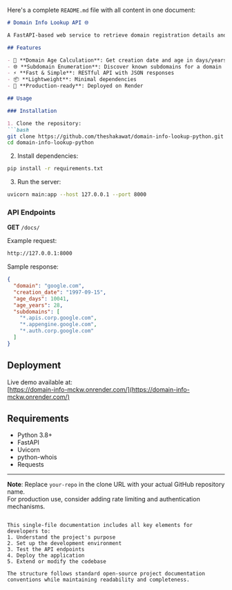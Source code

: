 Here's a complete `README.md` file with all content in one document:

```markdown
# Domain Info Lookup API 🌐

A FastAPI-based web service to retrieve domain registration details and subdomain information.

## Features

- 📅 **Domain Age Calculation**: Get creation date and age in days/years
- 🌐 **Subdomain Enumeration**: Discover known subdomains for a domain
- ⚡ **Fast & Simple**: RESTful API with JSON responses
- 📦 **Lightweight**: Minimal dependencies
- 🚀 **Production-ready**: Deployed on Render

## Usage

### Installation

1. Clone the repository:
```bash
git clone https://github.com/theshakawat/domain-info-lookup-python.git
cd domain-info-lookup-python
```

2. Install dependencies:
```bash
pip install -r requirements.txt
```

3. Run the server:
```bash
uvicorn main:app --host 127.0.0.1 --port 8000
```

### API Endpoints

**GET** `/docs/`

Example request:
```bash
http://127.0.0.1:8000
```

Sample response:
```json
{
  "domain": "google.com",
  "creation_date": "1997-09-15",
  "age_days": 10041,
  "age_years": 28,
  "subdomains": [
    "*.apis.corp.google.com",
    "*.appengine.google.com",
    "*.auth.corp.google.com"
  ]
}
```

## Deployment

Live demo available at:  
[https://domain-info-mckw.onrender.com/](https://domain-info-mckw.onrender.com/)

## Requirements

- Python 3.8+
- FastAPI
- Uvicorn
- python-whois
- Requests



---

**Note**: Replace `your-repo` in the clone URL with your actual GitHub repository name.  
For production use, consider adding rate limiting and authentication mechanisms.
```

This single-file documentation includes all key elements for developers to:
1. Understand the project's purpose
2. Set up the development environment
3. Test the API endpoints
4. Deploy the application
5. Extend or modify the codebase

The structure follows standard open-source project documentation conventions while maintaining readability and completeness.